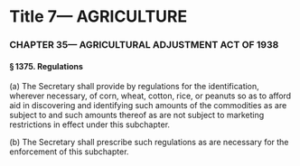 
# Title 7— AGRICULTURE
### CHAPTER 35— AGRICULTURAL ADJUSTMENT ACT OF 1938
#### § 1375. Regulations

(a) The Secretary shall provide by regulations for the identification, wherever necessary, of corn, wheat, cotton, rice, or peanuts so as to afford aid in discovering and identifying such amounts of the commodities as are subject to and such amounts thereof as are not subject to marketing restrictions in effect under this subchapter.

(b) The Secretary shall prescribe such regulations as are necessary for the enforcement of this subchapter.
